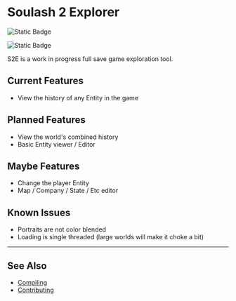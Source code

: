 # Soulash 2 Explorer

![Static Badge](https://img.shields.io/badge/Language-C%23-blue?style=flat-square&logo=sharp)

![Static Badge](https://img.shields.io/badge/License-LGPLv3-orange?style=flat-square&logo=gnuemacs)

S2E is a work in progress full save game exploration tool.

## Current Features

- View the history of any Entity in the game

## Planned Features

- View the world's combined history
- Basic Entity viewer / Editor

## Maybe Features

- Change the player Entity
- Map / Company / State / Etc editor

## Known Issues

- Portraits are not color blended
- Loading is single threaded (large worlds will make it choke a bit)

---

## See Also

- [Compiling](Compiling.md)
- [Contributing](Contributing.md)
